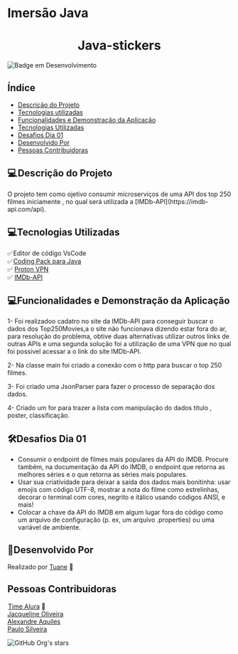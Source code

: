 # Imersão Java

<h1 align="center">Java-stickers</h1>


![Badge em Desenvolvimento](http://img.shields.io/static/v1?label=STATUS&message=EM%20DESENVOLVIMENTO&color=GREEN&style=for-the-badge)

<h2>Índice</h2>

* [Descrição do Projeto](#descrição-do-projeto)
* [Tecnologias utilizadas](#tecnologias-utilizadas)
* [Funcionalidades e Demonstração da Aplicação](#funcionalidades-e-demonstração-da-aplicação)
* [Tecnologias Utilizadas](#tecnologias-utilizadas)
* [Desafios Dia 01](#desafios-dia-01)
* [Desenvolvido Por](#desenvolvido-por)
* [Pessoas Contribuidoras](#pessoas-contribuidoras)


<h2>💻 Descrição do Projeto</h2>


<p>
O projeto tem como ojetivo consumir microserviços de uma  API  dos top 250 filmes iniciamente , no qual será utilizada a [IMDb-API](https://imdb-api.com/api). 
</p>

<h2>💻Tecnologias Utilizadas</h2>

✅ Editor de código VsCode<br>
✅ [Coding Pack para Java](https://code.visualstudio.com/docs/languages/java#_install-visual-studio-code-for-java)<br> 
✅ [Proton VPN](https://protonvpn.com/) <br> 
✅ [IMDb-API](https://imdb-api.com/api)

<h2>💻Funcionalidades e Demonstração da Aplicação</h2>

<p>
1-  Foi realizadoo cadatro no site da IMDb-API para conseguir buscar o dados dos Top250Movies,a o site não funcionava dizendo estar fora do ar, para resolução do problema, obtive duas alternativas utilizar outros links de outras APIs e uma segunda solução foi a utilização de uma VPN  que no qual foi possível acessar a o link do site IMDb-API.

2- Na classe main foi criado a  conexão com o  http para buscar o top 250 filmes. 

3- Foi criado uma JsonParser para fazer o processo de separação dos dados. 

4- Criado um for para trazer a lista com manipulação do dados titulo , poster, classificação.
</p>


<h2>🛠Desafios Dia 01</h2>


* Consumir o endpoint de filmes mais populares da API do IMDB. Procure também, na documentação da API do IMDB, o endpoint que retorna as melhores séries e o que retorna as séries mais populares.<br>
* Usar sua criatividade para deixar a saída dos dados mais bonitinha: usar emojis com código UTF-8, mostrar a nota do filme como estrelinhas, decorar o terminal com cores, negrito e itálico usando códigos ANSI, e mais!<br> 
* Colocar a chave da API do IMDB em algum lugar fora do código como um arquivo de configuração (p. ex, um arquivo .properties) ou uma variável de ambiente.<br>


<h2>👩‍Desenvolvido Por</h2>



 Realizado por [Tuane](https://www.linkedin.com/in/tuane-mendes/) 💙  
    


<h2>Pessoas Contribuidoras</h2>

 [Time Alura](https://www.alura.com.br/) 💙 <br>
 [Jacqueline Oliveira](https://www.linkedin.com/in/jacqueline-r-oliveira/) <br>
 [Alexandre Aquiles](https://www.linkedin.com/in/alexandreaquiles/) <br>
 [Paulo Silveira](https://www.linkedin.com/in/paulosilveira/)
 

![GitHub Org's stars](https://img.shields.io/github/stars/tuanemendes?style=social)

